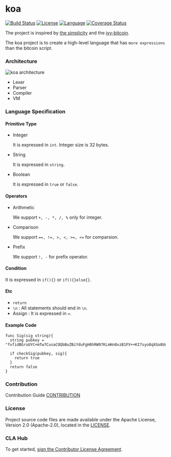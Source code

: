# koa 
[![Build Status](https://travis-ci.org/DE-labtory/koa.svg?branch=master)](https://travis-ci.org/DE-labtory/koa)
[![License](https://img.shields.io/badge/License-Apache%202.0-blue.svg)](https://opensource.org/licenses/Apache-2.0) [![Language](https://img.shields.io/badge/language-go-orange.svg)](https://golang.org) [![Coverage Status](https://coveralls.io/repos/github/DE-labtory/koa/badge.svg?branch=develop)](https://coveralls.io/github/DE-labtory/koa?branch=develop)

The project is inspired by [the simplicity](https://blockstream.com/simplicity.pdf) and the [ivy-bitcoin](https://github.com/ivy-lang/ivy-bitcoin).

The koa project is to create a high-level language that has `more expressions` than the bitcoin script.



### Architecture

![koa architecture](image/koa-architecture.png)

- Lexer
- Parser
- Compiler
- VM

### Language Specification

#### Primitive Type
- Integer

  It is expressed in `int`. Integer size is 32 bytes.

- String

  It is expressed in `string`.

- Boolean

  It is expressed in `true` or `false`.

#### Operators
- Arithmetic

  We support `+, -, *, /, %` only for integer.

- Comparison

  We support `==, !=, >, <, >=, <=` for comparsion.

- Prefix

  We support `!, -` for prefix operator.

#### Condition
It is expressed in `if(){}` or `if(){}else{}`.

#### Etc
- `return`
- `\n` : All statements should end in `\n`.
- Assign : It is expressed in `=`.

#### Example Code
 ```
 func Sig(sig string){
   string pubkey = "fvfidBGruUYC+mTw7CusaCOQbBuZBiYduFgH8hRW97KLmHn0xzB1FV++KI7syo8qXGo8Un24WP40IT78XjKO"
 
   if checkSig(pubkey, sig){
     return true
   }
   return false
 }
 ```

### Contribution
Contribution Guide
[CONTRIBUTION](CONTRIBUTING.md)

### License

Project source code files are made available under the Apache License, Version 2.0 (Apache-2.0), located in the [LICENSE](LICENSE).


### CLA Hub

To get started, <a href="https://www.clahub.com/agreements/DE-labtory/koa">sign the Contributor License Agreement</a>.
